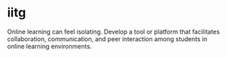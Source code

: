 # iitg
Online learning can feel isolating. Develop a tool or platform that facilitates collaboration, communication, and peer interaction among students in online learning environments.
